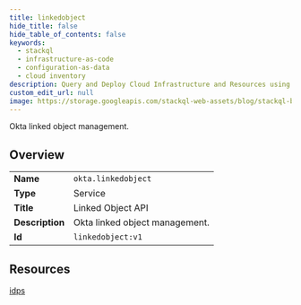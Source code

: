 ```yaml
---
title: linkedobject
hide_title: false
hide_table_of_contents: false
keywords:
  - stackql
  - infrastructure-as-code
  - configuration-as-data
  - cloud inventory
description: Query and Deploy Cloud Infrastructure and Resources using SQL
custom_edit_url: null
image: https://storage.googleapis.com/stackql-web-assets/blog/stackql-blog-post-featured-image.png
---
```

Okta linked object management.  
    

## Overview
<table><tbody>
<tr><td><b>Name</b></td><td><code>okta.linkedobject</code></td></tr>
<tr><td><b>Type</b></td><td>Service</td></tr>
<tr><td><b>Title</b></td><td>Linked Object API</td></tr>
<tr><td><b>Description</b></td><td>Okta linked object management.</td></tr>
<tr><td><b>Id</b></td><td><code>linkedobject:v1</code></td></tr>
</tbody></table>

## Resources
<div class="row">
<div class="providerDocColumn">
<a href="/providers/okta/linkedobject/idps/">idps</a><br />
</div>
<div class="providerDocColumn">
</div>
</div>
